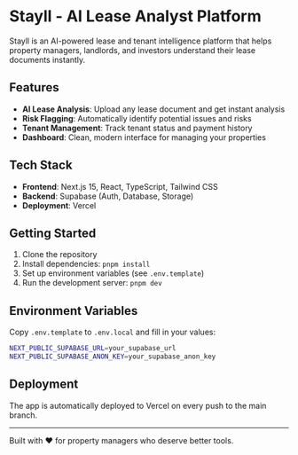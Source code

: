 # Stayll - AI Lease Analyst Platform

Stayll is an AI-powered lease and tenant intelligence platform that helps property managers, landlords, and investors understand their lease documents instantly.

## Features

- **AI Lease Analysis**: Upload any lease document and get instant analysis
- **Risk Flagging**: Automatically identify potential issues and risks
- **Tenant Management**: Track tenant status and payment history
- **Dashboard**: Clean, modern interface for managing your properties

## Tech Stack

- **Frontend**: Next.js 15, React, TypeScript, Tailwind CSS
- **Backend**: Supabase (Auth, Database, Storage)
- **Deployment**: Vercel

## Getting Started

1. Clone the repository
2. Install dependencies: `pnpm install`
3. Set up environment variables (see `.env.template`)
4. Run the development server: `pnpm dev`

## Environment Variables

Copy `.env.template` to `.env.local` and fill in your values:

```bash
NEXT_PUBLIC_SUPABASE_URL=your_supabase_url
NEXT_PUBLIC_SUPABASE_ANON_KEY=your_supabase_anon_key
```

## Deployment

The app is automatically deployed to Vercel on every push to the main branch.

---

Built with ❤️ for property managers who deserve better tools.
